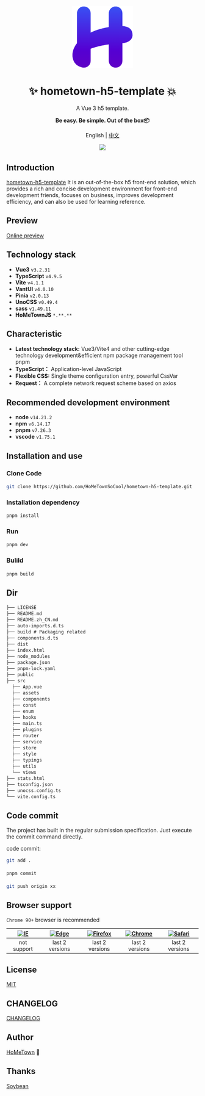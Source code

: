 <p align="center">
  <img width="160px" src="https://github.com/HoMeTownJS/site/blob/main/public/images/logo.png?raw=true" />
</p>
<h1 align="center">✨ hometown-h5-template 💥</h1>
<p align="center">A Vue 3 h5 template.</p>
<p align="center"><b>Be easy. Be simple. Out of the box📦</b></p>
<p align="center">English | <a href="README.zh_CN.md">中文</a></p>

<p align="center">
<img src="https://img.shields.io/badge/license-MIT-4424e0.svg?" />
</p>

## Introduction

[hometown-h5-template](https://github.com/HoMeTownSoCool/hometown-h5-template) It is an out-of-the-box h5 front-end solution, which provides a rich and concise development environment for front-end development friends, focuses on business, improves development efficiency, and can also be used for learning reference.

## Preview

[Online preview](https://hh5t.hometownjs.top/about/home)

## Technology stack

- **Vue3** `v3.2.31`
- **TypeScript** `v4.9.5`
- **Vite** `v4.1.1`
- **VantUI** `v4.0.10`
- **Pinia** `v2.0.13`
- **UnoCSS** `v0.49.4`
- **sass** `v1.49.11`
- **HoMeTownJS** `*.**.**`

## Characteristic

- **Latest technology stack:** Vue3/Vite4 and other cutting-edge technology development&efficient npm package management tool pnpm
- **TypeScript：** Application-level JavaScript
- **Flexible CSS:** Single theme configuration entry, powerful CssVar
- **Request：** A complete network request scheme based on axios

## Recommended development environment

- **node** `v14.21.2`
- **npm** `v6.14.17`
- **pnpm** `v7.26.3`
- **vscode** `v1.75.1`

## Installation and use

### Clone Code

```bash
git clone https://github.com/HoMeTownSoCool/hometown-h5-template.git
```

### Installation dependency

```bash
pnpm install
```

### Run

```bash
pnpm dev
```

### Bulild

```bash
pnpm build
```

## Dir

```text
├── LICENSE
├── README.md
├── README.zh_CN.md
├── auto-imports.d.ts 
├── build # Packaging related
├── components.d.ts 
├── dist 
├── index.html
├── node_modules
├── package.json
├── pnpm-lock.yaml
├── public 
├── src
  ├── App.vue
  ├── assets 
  ├── components 
  ├── const
  ├── enum 
  ├── hooks 
  ├── main.ts 
  ├── plugins
  ├── router 
  ├── service 
  ├── store 
  ├── style 
  ├── typings
  ├── utils
  └── views 
├── stats.html
├── tsconfig.json 
├── unocss.config.ts 
└── vite.config.ts 
```

## Code commit

The project has built in the regular submission specification. Just execute the commit command directly.

code commit:

```bash
git add .

pnpm commit

git push origin xx
```

## Browser support

`Chrome 90+` browser is recommended

| [<img src="https://raw.githubusercontent.com/alrra/browser-logos/master/src/archive/internet-explorer_9-11/internet-explorer_9-11_48x48.png" alt="IE" width="24px" height="24px"  />](http://godban.github.io/browsers-support-badges/) | [<img src="https://raw.githubusercontent.com/alrra/browser-logos/master/src/edge/edge_48x48.png" alt=" Edge" width="24px" height="24px" />](http://godban.github.io/browsers-support-badges/) | [<img src="https://raw.githubusercontent.com/alrra/browser-logos/master/src/firefox/firefox_48x48.png" alt="Firefox" width="24px" height="24px" />](http://godban.github.io/browsers-support-badges/) | [<img src="https://raw.githubusercontent.com/alrra/browser-logos/master/src/chrome/chrome_48x48.png" alt="Chrome" width="24px" height="24px" />](http://godban.github.io/browsers-support-badges/) | [<img src="https://raw.githubusercontent.com/alrra/browser-logos/master/src/safari/safari_48x48.png" alt="Safari" width="24px" height="24px" />](http://godban.github.io/browsers-support-badges/) |
| :-------------------------------------------------------------------------------------------------------------------------------------------------------------------------------------------------------------------------------------: | :-------------------------------------------------------------------------------------------------------------------------------------------------------------------------------------------: | :---------------------------------------------------------------------------------------------------------------------------------------------------------------------------------------------------: | :------------------------------------------------------------------------------------------------------------------------------------------------------------------------------------------------: | :------------------------------------------------------------------------------------------------------------------------------------------------------------------------------------------------: |
|                                                                                                               not support                                                                                                               |                                                                                        last 2 versions                                                                                        |                                                                                            last 2 versions                                                                                            |                                                                                          last 2 versions                                                                                           |                                                                                          last 2 versions                                                                                           |

## License

[MIT](./LICENSE)

## CHANGELOG

[CHANGELOG]('./CHANGELOG')

## Author

[HoMeTown](https://juejin.cn/user/4116184668057390) 🙊

## Thanks

[Soybean](https://github.com/honghuangdc)
